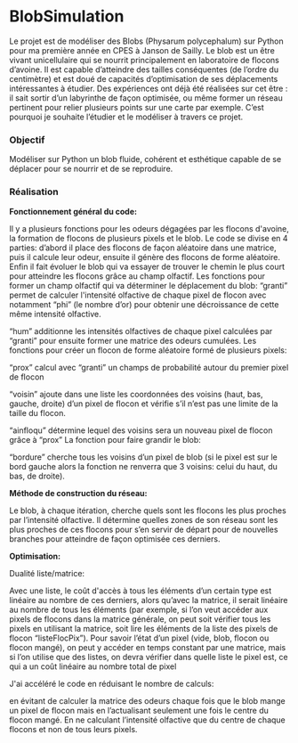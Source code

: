 # BlobSimulation
Le projet est de modéliser des Blobs (Physarum polycephalum) sur Python pour ma première année en CPES à Janson de Sailly.
Le blob est un être vivant unicellulaire qui se nourrit principalement en laboratoire de flocons d’avoine. Il est capable d’atteindre des tailles conséquentes (de l’ordre du centimètre) et est doué de capacités d’optimisation de ses déplacements intéressantes à étudier. Des expériences ont déjà été réalisées sur cet être : il sait sortir d’un labyrinthe de façon optimisée, ou même former un réseau pertinent pour relier plusieurs points sur une carte par exemple. C’est pourquoi je souhaite l’étudier et le modéliser à travers ce projet.
### Objectif
Modéliser sur Python un blob fluide, cohérent et esthétique capable de se déplacer pour se nourrir et de se reproduire. 
### Réalisation
**Fonctionnement général du code:** 

Il y a plusieurs fonctions pour les odeurs dégagées par les flocons d'avoine, la formation de flocons de plusieurs pixels et le blob. Le code se divise en 4 parties: d’abord il place des flocons de façon aléatoire dans une matrice, puis il calcule leur odeur, ensuite il génère des flocons de forme aléatoire. Enfin il fait évoluer le blob qui va essayer de trouver le chemin le plus court pour atteindre les flocons grâce au champ olfactif.
Les fonctions pour former un champ olfactif qui va déterminer le déplacement du blob:
“granti” permet de calculer l'intensité olfactive de chaque pixel de flocon avec notamment “phi” (le nombre d’or) pour obtenir une décroissance de cette même intensité olfactive.

“hum” additionne les intensités olfactives de chaque pixel calculées par “granti” pour ensuite former une matrice des odeurs cumulées.
Les fonctions pour créer un flocon de forme aléatoire formé de plusieurs pixels:

“prox” calcul avec “granti” un champs de probabilité autour du premier pixel de flocon

“voisin” ajoute dans une liste les coordonnées des voisins (haut, bas, gauche, droite) d’un pixel de flocon et vérifie s’il n’est pas une limite de la taille du flocon. 

“ainfloqu” détermine lequel des voisins sera un nouveau pixel de flocon grâce à “prox”
La fonction pour faire grandir le blob:

“bordure” cherche tous les voisins d’un pixel de blob (si le pixel est sur le bord gauche alors la fonction ne renverra que 3 voisins: celui du haut, du bas, de droite).

**Méthode de construction du réseau:**

Le blob, à chaque itération, cherche quels sont les flocons les plus proches par l’intensité olfactive. Il détermine quelles zones de son réseau sont les plus proches de ces flocons pour s’en servir de départ pour de nouvelles branches pour atteindre de façon optimisée ces derniers. 

**Optimisation:**

Dualité liste/matrice: 

Avec une liste, le coût d'accès à tous les éléments d’un certain type est linéaire au nombre de ces derniers, alors qu’avec la matrice, il serait linéaire au nombre de tous les éléments (par exemple, si l’on veut accéder aux pixels de flocons dans la matrice générale, on peut soit vérifier tous les pixels en utilisant la matrice, soit lire les éléments de la liste des pixels de flocon “listeFlocPix”).
Pour savoir l’état d’un pixel (vide, blob, flocon ou flocon mangé), on peut y accéder en temps constant par une matrice, mais si l’on utilise que des listes, on devra vérifier dans quelle liste le pixel est, ce qui a un coût linéaire au nombre total de pixel

J'ai accéléré le code en réduisant le nombre de calculs:

en évitant de calculer la matrice des odeurs chaque fois que le blob mange un pixel de flocon mais en l’actualisant seulement une fois le centre du flocon mangé. En ne calculant l’intensité olfactive que du centre de chaque flocons et non de tous leurs pixels.
